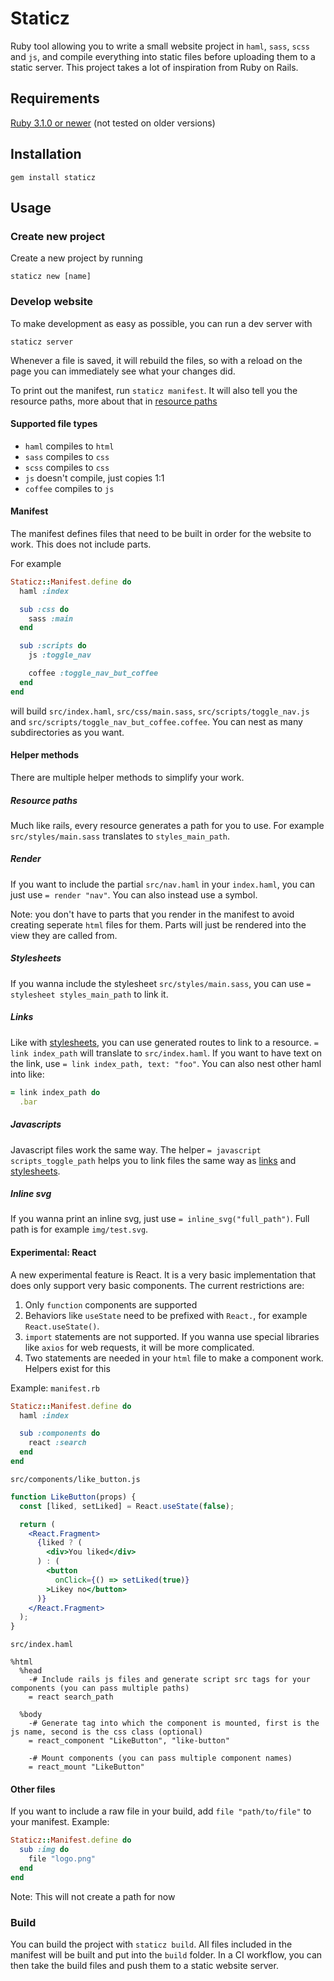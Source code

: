# Staticz
Ruby tool allowing you to write a small website project in `haml`, `sass`, `scss` and `js`, and compile everything into static files before uploading them to a static server. This project takes a lot of inspiration from Ruby on Rails.

## Requirements
[Ruby 3.1.0 or newer](https://www.ruby-lang.org/) (not tested on older versions)

## Installation
`gem install staticz`

## Usage
### Create new project
Create a new project by running
```
staticz new [name]
```

### Develop website
To make development as easy as possible, you can run a dev server with
```
staticz server
```
Whenever a file is saved, it will rebuild the files, so with a reload on the page you can immediately see what your changes did.

To print out the manifest, run `staticz manifest`. It will also tell you the resource paths, more about that in [resource paths](#resource-paths)

#### Supported file types
- `haml` compiles to `html`
- `sass` compiles to `css`
- `scss` compiles to `css`
- `js` doesn't compile, just copies 1:1
- `coffee` compiles to `js`

#### Manifest
The manifest defines files that need to be built in order for the website to work. This does not include parts.

For example
```ruby
Staticz::Manifest.define do
  haml :index

  sub :css do
    sass :main
  end

  sub :scripts do
    js :toggle_nav

    coffee :toggle_nav_but_coffee
  end
end
```
will build `src/index.haml`, `src/css/main.sass`, `src/scripts/toggle_nav.js` and `src/scripts/toggle_nav_but_coffee.coffee`. You can nest as many subdirectories as you want.

#### Helper methods
There are multiple helper methods to simplify your work.

##### Resource paths
Much like rails, every resource generates a path for you to use. For example `src/styles/main.sass` translates to `styles_main_path`.

##### Render
If you want to include the partial `src/nav.haml` in your `index.haml`, you can just use `= render "nav"`. You can also instead use a symbol.

Note: you don't have to parts that you render in the manifest to avoid creating seperate `html` files for them. Parts will just be rendered into the view they are called from.

##### Stylesheets
If you wanna include the stylesheet `src/styles/main.sass`, you can use `= stylesheet styles_main_path` to link it.

##### Links
Like with [stylesheets](#stylesheets), you can use generated routes to link to a resource. `= link index_path` will translate to `src/index.haml`.
If you want to have text on the link, use `= link index_path, text: "foo"`. You can also nest other haml into like:
```ruby
= link index_path do
  .bar
```

##### Javascripts
Javascript files work the same way. The helper `= javascript scripts_toggle_path` helps you to link files the same way as [links](#links) and [stylesheets](#stylesheets).

##### Inline svg
If you wanna print an inline svg, just use `= inline_svg("full_path")`. Full path is for example `img/test.svg`.

#### Experimental: React
A new experimental feature is React. It is a very basic implementation that does only support very basic components.
The current restrictions are:
1. Only `function` components are supported
2. Behaviors like `useState` need to be prefixed with `React.`, for example `React.useState()`.
3. `import` statements are not supported. If you wanna use special libraries like `axios` for web requests, it will be more complicated.
4. Two statements are needed in your `html` file to make a component work. Helpers exist for this

Example:
`manifest.rb`
```ruby
Staticz::Manifest.define do
  haml :index

  sub :components do
    react :search
  end
end
```

`src/components/like_button.js`
```jsx
function LikeButton(props) {
  const [liked, setLiked] = React.useState(false);

  return (
    <React.Fragment>
      {liked ? (
        <div>You liked</div>
      ) : (
        <button
          onClick={() => setLiked(true)}
        >Likey no</button>
      )}
    </React.Fragment>
  );
}
```

`src/index.haml`
```haml
%html
  %head
    -# Include rails js files and generate script src tags for your components (you can pass multiple paths)
    = react search_path

  %body
    -# Generate tag into which the component is mounted, first is the js name, second is the css class (optional)
    = react_component "LikeButton", "like-button"

    -# Mount components (you can pass multiple component names)
    = react_mount "LikeButton"
```

#### Other files
If you want to include a raw file in your build, add `file "path/to/file"` to your manifest. Example:
```ruby
Staticz::Manifest.define do
  sub :img do
    file "logo.png"
  end
end
```

Note: This will not create a path for now

### Build
You can build the project with `staticz build`. All files included in the manifest will be built and put into the `build` folder. In a CI workflow, you can then take the build files and push them to a static website server.
